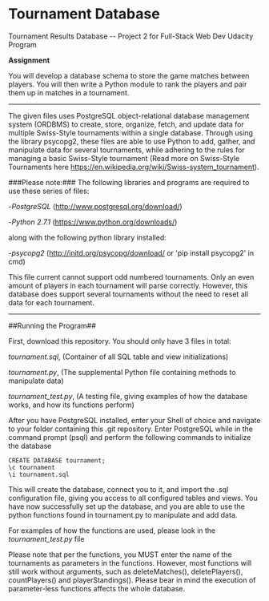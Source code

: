 # Tournament Database
Tournament Results Database -- Project 2 for Full-Stack Web Dev Udacity Program

**Assignment**

You will develop a database schema to store the game matches between players. You will then write a Python module to rank the players and pair them up in matches in a tournament.

---

The given files uses PostgreSQL object-relational database management system (ORDBMS) to create, store, organize, fetch, and update data for multiple Swiss-Style tournaments within a single database. Through using the library psycopg2, these files are able to use Python to add, gather, and manipulate data for several tournaments, while adhering to the rules for managing a basic Swiss-Style tournament (Read more on Swiss-Style Tournaments here https://en.wikipedia.org/wiki/Swiss-system_tournament).

###Please note:###
The following libraries and programs are required to use these series of files:

-*PostgreSQL* (http://www.postgresql.org/download/)

-*Python 2.7.1* (https://www.python.org/downloads/)

along with the following python library installed:

-*psycopg2* (http://initd.org/psycopg/download/ or 'pip install psycopg2' in cmd)

This file current cannot support odd numbered tournaments. Only an even amount of players in each tournament will parse correctly.
However, this database does support several tournaments without the need to reset all data for each tournament.

---

##Running the Program##

First, download this repository. You should only have 3 files in total:

_tournament.sql_, (Container of all SQL table and view initializations)

_tournament.py_, (The supplemental Python file containing methods to manipulate data)

_tournament_test.py_, (A testing file, giving examples of how the database works, and how its functions perform)

After you have PostgreSQL installed, enter your Shell of choice and navigate to your folder containing this .git repository.
Enter PostgreSQL while in the command prompt (psql) and perform the following commands to initialize the database

```
CREATE DATABASE tournament;
\c tournament
\i tournament.sql
```

This will create the database, connect you to it, and import the .sql configuration file, giving you access to all configured tables and views.
You have now successfully set up the database, and you are able to use the python functions found in tournament.py to manipulate and add data.

For examples of how the functions are used, please look in the _tournament_test.py_ file

Please note that per the functions, you MUST enter the name of the tournaments as parameters in the functions. However, most functions will still work without arguments, such as deleteMatches(), deletePlayers(), countPlayers() and playerStandings(). Please bear in mind the execution of parameter-less functions affects the whole database.
